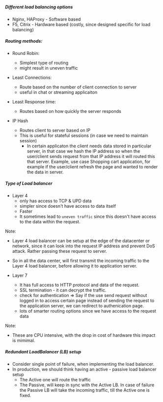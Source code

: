 ##### Different load balancing options
   - Nginx, HAProxy - Software based
   - F5, Citrix - Hardware based  (costly, since designed specific for load balancing)


##### Routing methods:
   - Round Robin:
      - Simplest type of routing
      - might result in uneven traffic 

   - Least Connections: 
      - Route based on the number of client connection to server
      - useful in chat or streaming applicaiton

   - Least Response time:
      - Routes based on how quickly the server responds
   
   - IP Hash
      - Routes client to server based on IP 
      - This is useful for stateful sessions (in case we need to maintain session)
        - In certain applicaton the client needs data stored in particular server, in that case we hash the IP address so when the user/client sends request from that IP address it will routed this that server. Example, use case Shopping cart application, for example if the user/client refresh the page and wanted to render the data in server.

##### Type of Load balancer
  - Layer 4
    - only has access to TCP & UPD data
    - simpler since doesn't have access to data itself
    - Faster 
    - It sometimes lead to `uneven traffic` since this doesn't have access to the data within the request.
    
  Note: 
  - Layer 4 load balancer can be setup at the edge of the datacenter or network, since it can look into the request IP address and prevent DoS attack. Rather passing these request to server.
  - So in all the data center, will first transmit the incoming traffic to the Layer 4 load balancer, before allowing it to application server.
    
  - Layer 7
    - It has full access to HTTP protocol and data of the request.
    - SSL termination - it can decrypt the traffic.
    - check for authentication => Say if the use send request without logged in to access certain page instead of sending the request to the application server, we can redirect to authenication page.
    - lots of smarter routing options since we have access to the request data
  
  Note: 
   - These are CPU intensive, with the drop in cost of hardware this impact is mimimal.

##### Redundant LoadBalancer (LB) setup
  - Consider single point of failure, when implementing the load balancer.
  - In production, we should think having an active - passive load balancer setup
      - The Active one will route the traffic
      - The Passive, will keep in sync with the Active LB. In case of failure the Passive LB will take the incoming traffic, till the Active one is fixed.
 
